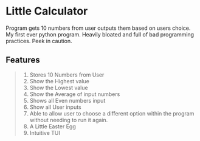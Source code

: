 # Little Calculator

Program gets 10 numbers from user outputs them based on users choice.
My first ever python program. Heavily bloated and full of bad programming practices.
Peek in caution.

## Features

> 1. Stores 10 Numbers from User
> 2. Show the Highest value
> 3. Show the Lowest value
> 4. Show the Average of input numbers
> 5. Shows all Even numbers input
> 6. Show all User inputs
> 7. Able to allow user to choose a different option within the program
>    without needing to run it again.
> 8. A Little Easter Egg
> 9. Intuitive TUI
